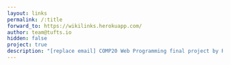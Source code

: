 ```yaml
---
layout: links
permalink: /:title
forward_to: https://wikilinks.herokuapp.com/
author: team@tufts.io
hidden: false
project: true
description: "[replace email] COMP20 Web Programming final project by Raina Galbiati, Toby Glover, Joel Reske, and Ashley Smith"
---
```

